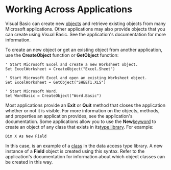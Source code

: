 
# Working Across Applications

Visual Basic can create new [objects](b8bdf64f-5920-1ae9-16d0-b26d09524a30.md) and retrieve existing objects from many Microsoft applications. Other applications may also provide objects that you can create using Visual Basic. See the application's documentation for more information.

To create an new object or get an existing object from another application, use the  **CreateObject** function or **GetObject** function:



```
' Start Microsoft Excel and create a new Worksheet object. 
Set ExcelWorksheet = CreateObject("Excel.Sheet") 
 
' Start Microsoft Excel and open an existing Worksheet object. 
Set ExcelWorksheet = GetObject("SHEET1.XLS") 
 
' Start Microsoft Word. 
Set WordBasic = CreateObject("Word.Basic") 

```

Most applications provide an  **Exit** or **Quit** method that closes the application whether or not it is visible. For more information on the objects, methods, and properties an application provides, see the application's documentation.
Some applications allow you to use the  **New**[keyword](b8bdf64f-5920-1ae9-16d0-b26d09524a30.md) to create an object of any class that exists in its[type library](b8bdf64f-5920-1ae9-16d0-b26d09524a30.md). For example:



```
Dim X As New Field 

```

In this case, is an example of a [class](b8bdf64f-5920-1ae9-16d0-b26d09524a30.md) in the data access type library. A new instance of a **Field** object is created using this syntax. Refer to the application's documentation for information about which object classes can be created in this way.
